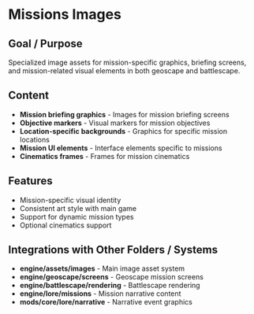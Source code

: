 # Missions Images

## Goal / Purpose
Specialized image assets for mission-specific graphics, briefing screens, and mission-related visual elements in both geoscape and battlescape.

## Content
- **Mission briefing graphics** - Images for mission briefing screens
- **Objective markers** - Visual markers for mission objectives
- **Location-specific backgrounds** - Graphics for specific mission locations
- **Mission UI elements** - Interface elements specific to missions
- **Cinematics frames** - Frames for mission cinematics

## Features
- Mission-specific visual identity
- Consistent art style with main game
- Support for dynamic mission types
- Optional cinematics support

## Integrations with Other Folders / Systems
- **engine/assets/images** - Main image asset system
- **engine/geoscape/screens** - Geoscape mission screens
- **engine/battlescape/rendering** - Battlescape rendering
- **engine/lore/missions** - Mission narrative content
- **mods/core/lore/narrative** - Narrative event graphics
